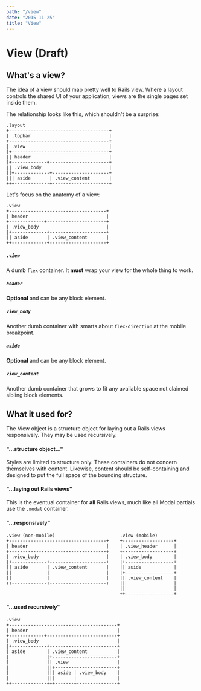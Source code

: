 ```yaml
---
path: "/view"
date: "2015-11-25"
title: "View"
---
```


# View (Draft)

## What's a view?

The idea of a view should map pretty well to Rails view. Where a layout controls the shared UI of your application, views are the single pages set inside them.

The relationship looks like this, which shouldn't be a surprise:

```
.layout
+-------------------------------------+
| .topbar                             |
+-------------------------------------+
| .view                               |
|+------------------------------------+
|| header                             |
|+-------------+----------------------+
|| .view_body                         |
||+-------------+---------------------+
||| aside       | .view_content       |
+++-------------+---------------------+
```

Let's focus on the anatomy of a view:

```
.view
+------------------------------------+
| header                             |
+-------------+----------------------+
| .view_body                         |
|+-------------+---------------------+
|| aside       | .view_content       |
++-------------+---------------------+
```

##### `.view`

A dumb `flex` container. It **must** wrap your view for the whole thing to work.

##### `header`

**Optional** and can be any block element.

##### `view_body`

Another dumb container with smarts about `flex-direction` at the mobile breakpoint.

##### `aside`

**Optional** and can be any block element.

##### `view_content`

Another dumb container that grows to fit any available space not claimed sibling block elements.

## What it used for?

The View object is a structure object for laying out a Rails views responsively. They may be used recursively.

#### "...structure object..."

Styles are limited to structure only. These containers do not concern themselves with content. Likewise, content should be self-containing and designed to put the full space of the bounding structure.

#### "...laying out Rails views"

This is the eventual container for **all** Rails views, much like all Modal partials use the `.modal` container.

#### "...responsively"

```
.view (non-mobile)                        .view (mobile)
+------------------------------------+    +-------------------+
| header                             |    | .view_header      |
+------------------------------------+    +-------------------+
| .view_body                         |    | .view_body        |
|+-------------+---------------------+    |+------------------+
|| aside       | .view_content       |    || aside            |
||             |                     |    |+------------------+
||             |                     |    || .view_content    |
++-------------+---------------------+    ||                  |
                                          ||                  |
                                          ++------------------+
```

#### "...used recursively"

```
.view
+----------------------------------------+
| header                                 |
+-------------+--------------------------+
| .view_body                             |
|+-------------+-------------------------+
| aside        | .view_content           |
|              |+------------------------+
|              || .view                  |
|              ||+-------+---------------+
|              ||| aside | .view_body    |
|              |||       |               |
++-------------+++-------+---------------+
```
